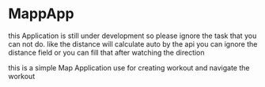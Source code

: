 # MappApp

this Application is still under development so please ignore the task that you can not do.
like the distance will calculate auto by the api you can ignore the distance field or you can fill that after watching the direction

this is a simple Map Application use for creating workout and navigate the workout

